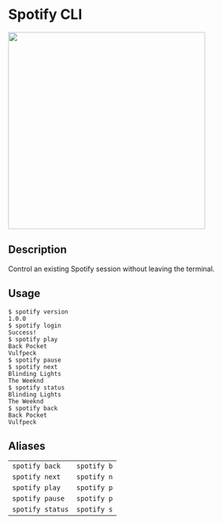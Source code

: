 # Spotify CLI

<img src="https://storage.googleapis.com/pr-newsroom-wp/1/2018/11/Spotify_Logo_RGB_Green.png" width="400">

## Description
Control an existing Spotify session without leaving the terminal.

## Usage
```
$ spotify version
1.0.0
$ spotify login
Success!
$ spotify play
Back Pocket
Vulfpeck
$ spotify pause
$ spotify next
Blinding Lights
The Weeknd
$ spotify status
Blinding Lights
The Weeknd
$ spotify back
Back Pocket
Vulfpeck
```

## Aliases
<table>
  <tr>
    <td><code>spotify back</code></td>
    <td><code>spotify b</code></td>
  </tr>
  <tr>
    <td><code>spotify next</code></td>
    <td><code>spotify n</code></td>
  </tr>
  <tr>
    <td><code>spotify play</code></td>
    <td><code>spotify p</code></td> 
  </tr>
  <tr>
    <td><code>spotify pause</code></td>
    <td><code>spotify p</code></td> 
  </tr>
  <tr>
    <td><code>spotify status</code></td>
    <td><code>spotify s</code></td> 
  </tr>
</table>
